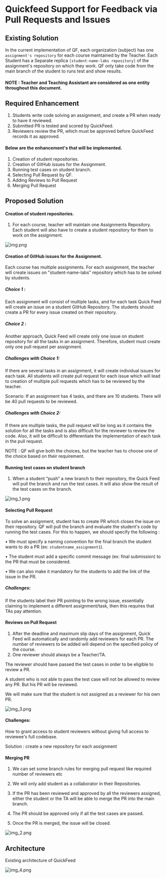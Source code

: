 # Quickfeed Support for Feedback via Pull Requests and Issues


## Existing Solution

In the current implementation of QF, each organization (subject) has one `assignment's repository` for each course maintained by the Teacher.
Each Student has a Separate replica `[student-name-labs repository]` of the assignment's repository  on which they work. QF only take code from the main branch of the student to runs test and show results.

#### NOTE : Teacher and Teaching Assistant are considered as one entity throughout this document.

## Required Enhancement

1. Students write code solving an assignment, and create a PR when ready to have it reviewed.
2. Submitted PR is tested and scored by QuickFeed.
3. Reviewers review the PR, which must be approved before QuickFeed records it as approved.

#### Below are the enhancement's that will be implemented.

1. Creation of student repositories.
2. Creation of GitHub issues for the Assignment.
3. Running test cases on student branch.
4. Selecting Pull Request by QF.
5. Adding Reviews to Pull Request
6. Merging Pull Request

## Proposed Solution

#### Creation of student repositories.

1. For each course, teacher will maintain one Assignments Repository. Each student will also have to create a student repository for them to work on the assignment.

![img.png](local-setup/figures/github_enhancement_img.png)

#### Creation of GitHub issues for the Assignment.

Each course has multiple assignments. For each assignment, the teacher will create issues on "student-name-labs" repository which has to be solved by students.

##### Choice 1 :

Each assignment will consist of multiple tasks, and for each task Quick Feed will create an issue on a student GitHub Repository. The students should create a PR for every issue created on their repository.

##### Choice 2 :

Another approach, Quick Feed will create only one issue on student repository for all the tasks in an assignment. Therefore, student must create only one pull request per assignment.

##### Challenges with Choice 1:
If there are several tasks in an assignment, it will create individual issues for each task. All students will create pull request for each issue which will lead to creation of multiple pull requests which has to be reviewed by the teacher.

Scenario: If an assignment has 4 tasks, and there are 10 students. There will be 40 pull requests to be reviewed.



##### Challenges with Choice 2:

If there are multiple tasks, the pull request will be long as it contains the solution for all the tasks and is also difficult for the reviewer to review the code.
Also, it will be difficult to differentiate the implementation of each task in the pull request.


NOTE : QF will give both the choices, but the teacher has to choose one of the choice based on their requirement.

#### Running test cases on student branch

1. When a student “push” a new branch to their repository, the Quick Feed will pull the branch and run the test cases. It will also show the result of the test cases on the branch.

![img_1.png](local-setup/figures/github_enhancement_img_1.png)

#### Selecting Pull Request

To solve an assignment, student has to create PR which closes the issue on their repository. QF will pull the branch and evaluate the student's code by running the test cases. For this to happen, we should specify the following :

•	We must specify a naming convention for the final branch the student wants to do a PR (ex: `studentname_assignment1`).

•	The student must add a specific commit message (ex: final submission) to the PR that must be considered.

•	We can also make it mandatory for the students to add the link of the issue in the PR.

##### Challenges:

If the students label their PR pointing to the wrong issue, essentially claiming to implement a different assignment/task, then this requires that TAs pay attention.

#### Reviews on Pull Request

1. After the deadline and maximum slip days of the assignment, Quick Feed will automatically and randomly add reviewers for each PR. The number of reviewers to be added will depend on the specified policy of the course.
2. One reviewer should always be a Teacher/TA.

The reviewer should have passed the test cases in order to be eligible to review a PR.

A student who is not able to pass the test case will not be allowed to review any PR. But his PR will be reviewed.

We will make sure that the student is not assigned as a reviewer for his own PR.

![img_3.png](local-setup/figures/github_enhancement_img_3.png)

#### Challenges:

How to grant access to student reviewers without giving full access to reviewee's full codebase.


Solution : create a new repository for each assignment

#### Merging PR
1. We can set some branch rules for merging pull request like required number of reviewers etc

2. We will only add student as a collaborator in their Repositories.

3. If the PR has been reviewed and approved by all the reviewers assigned, either the student or the TA will be able to merge the PR into the main branch.

4. The PR should be approved only if all the test cases are passed.

5. Once the PR is merged, the issue will be closed.

![img_2.png](local-setup/figures/github_enhancement_img_2.png)


## Architecture

Existing architecture of QuickFeed

![img_4.png](local-setup/figures/github_enhancement_img_4.png)



